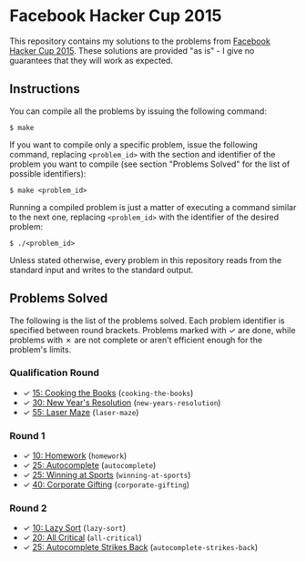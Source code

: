 # Facebook Hacker Cup 2015

This repository contains my solutions to the problems from [Facebook Hacker Cup 2015][1]. These solutions are provided "as is" - I give no guarantees that they will work as expected.

## Instructions

You can compile all the problems by issuing the following command:

    $ make

If you want to compile only a specific problem, issue the following command, replacing `<problem_id>` with the section and identifier of the problem you want to compile (see section "Problems Solved" for the list of possible identifiers):

    $ make <problem_id>

Running a compiled problem is just a matter of executing a command similar to the next one, replacing `<problem_id>` with the identifier of the desired problem:

    $ ./<problem_id>

Unless stated otherwise, every problem in this repository reads from the standard input and writes to the standard output.

## Problems Solved

The following is the list of the problems solved. Each problem identifier is specified between round brackets. Problems marked with ✓ are done, while problems with ✗ are not complete or aren't efficient enough for the problem's limits.

### Qualification Round

* ✓ [15: Cooking the Books][qual1] (`cooking-the-books`)
* ✓ [30: New Year's Resolution][qual2] (`new-years-resolution`)
* ✓ [55: Laser Maze][qual3] (`laser-maze`)

### Round 1

* ✓ [10: Homework][round11] (`homework`)
* ✓ [25: Autocomplete][round12] (`autocomplete`)
* ✓ [25: Winning at Sports][round13] (`winning-at-sports`)
* ✓ [40: Corporate Gifting][round14] (`corporate-gifting`)

### Round 2

* ✓ [10: Lazy Sort][round21] (`lazy-sort`)
* ✓ [20: All Critical][round22] (`all-critical`)
* ✓ [25: Autocomplete Strikes Back][round23] (`autocomplete-strikes-back`)

[1]: https://www.facebook.com/hackercup
[qual1]: https://www.facebook.com/hackercup/problems.php?pid=582062045257424&round=742632349177460
[qual2]: https://www.facebook.com/hackercup/problems.php?pid=1036037553088752&round=742632349177460
[qual3]: https://www.facebook.com/hackercup/problems.php?pid=1523599254559737&round=742632349177460
[round11]: https://www.facebook.com/hackercup/problems.php?pid=582396081891255&round=344496159068801
[round12]: https://www.facebook.com/hackercup/problems.php?pid=313229895540583&round=344496159068801
[round13]: https://www.facebook.com/hackercup/problems.php?pid=688426044611322&round=344496159068801
[round14]: https://www.facebook.com/hackercup/problems.php?pid=759650454070547&round=344496159068801
[round21]: https://www.facebook.com/hackercup/problem/193964420699886/
[round22]: https://www.facebook.com/hackercup/problem/1394490097513820/
[round23]: https://www.facebook.com/hackercup/problem/1525315704386390/
